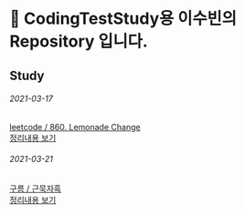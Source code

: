 # 🌱 CodingTestStudy용 이수빈의 Repository 입니다.

## Study
###### 2021-03-17
[leetcode / 860. Lemonade Change](https://github.com/subin1224/CodingTest/blob/main/CodingTest/src/subin/Lemonade_chanage.java)
<br>[정리내용 보기](https://bbinya.tistory.com/29)

###### 2021-03-21
[구름 / 근묵자흑](https://github.com/subin1224/CodingTest/commit/01807c7318c70bc0c6c464c0f20f768eaa1006f2)
<br>[정리내용 보기](https://bbinya.tistory.com/32)
